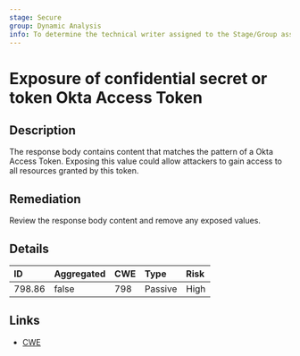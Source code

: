 ```yaml
---
stage: Secure
group: Dynamic Analysis
info: To determine the technical writer assigned to the Stage/Group associated with this page, see https://about.gitlab.com/handbook/product/ux/technical-writing/#assignments
---
```


# Exposure of confidential secret or token Okta Access Token

## Description

The response body contains content that matches the pattern of a Okta Access Token.
Exposing this value could allow attackers to gain access to all resources granted by this token.

## Remediation

Review the response body content and remove any exposed values.

## Details

| ID | Aggregated | CWE | Type | Risk |
|:---|:--------|:--------|:--------|:--------|
| 798.86 | false | 798 | Passive | High |

## Links

- [CWE](https://cwe.mitre.org/data/definitions/798.html)

